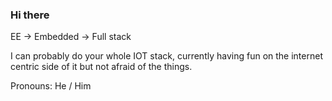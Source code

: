 ### Hi there

EE -> Embedded -> Full stack

I can probably do your whole IOT stack, currently having fun on the internet centric side of it but not afraid of the things.


Pronouns: He / Him

<!--
**danthompson41/danthompson41** is a ✨ _special_ ✨ repository because its `README.md` (this file) appears on your GitHub profile.

Here are some ideas to get you started:

- 🔭 I’m currently working on ...
- 🌱 I’m currently learning ...
- 👯 I’m looking to collaborate on ...
- 🤔 I’m looking for help with ...
- 💬 Ask me about ...
- 📫 How to reach me: ...
- ⚡ Fun fact: ...
-->
